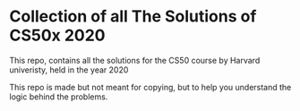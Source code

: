 # Collection of all The Solutions of CS50x 2020

This repo, contains all the solutions for the CS50 course by Harvard univeristy, held in the year 2020

This repo is made but not meant for copying, but to help you understand the logic behind the problems.